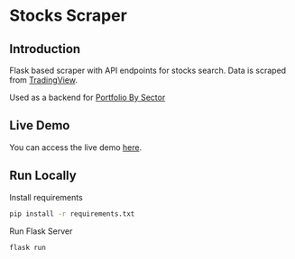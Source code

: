 # Stocks Scraper

## Introduction

Flask based scraper with API endpoints for stocks search.
Data is scraped from [TradingView](https://www.tradingview.com/).

Used as a backend for [Portfolio By Sector](https://github.com/Akkisdiary/portfolio-by-sector)

## Live Demo

You can access the live demo [here](http://portfolio-by-sector.herokuapp.com/).

## Run Locally

Install requirements

```bash
pip install -r requirements.txt
```

Run Flask Server

```bash
flask run
```
